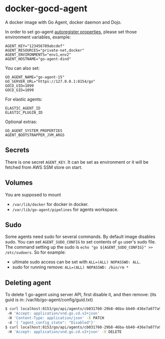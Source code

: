 # docker-gocd-agent

A docker image with Go Agent, docker daemon and Dojo.

In order to set go-agent [autoregister properties](https://docs.go.cd/current/advanced_usage/agent_auto_register.html),
 please set those environment variables, example:
```
AGENT_KEY="123456789abcdef"
AGENT_RESOURCES="private-net,docker"
AGENT_ENVIRONMENTS="env1,env2"
AGENT_HOSTNAME="go-agent-dind"
```
You can also set:
```
GO_AGENT_NAME="go-agent-15"
GO_SERVER_URL="https://127.0.0.1:8154/go"
GOCD_UID=1099
GOCD_GID=1099
```

For elastic agents:
```
ELASTIC_AGENT_ID
ELASTIC_PLUGIN_ID
```

Optional extras:
```
GO_AGENT_SYSTEM_PROPERTIES
AGENT_BOOTSTRAPPER_JVM_ARGS
```

## Secrets

There is one secret `AGENT_KEY`. It can be set as environment or it will be fetched from AWS SSM store on start.

## Volumes

You are supposed to mount
 * `/var/lib/docker` for docker in docker.
 * `/var/lib/go-agent/pipelines` for agents workspace.

## Sudo

Some agents need sudo for several commands. By default image disables sudo.
You can set `AGENT_SUDO_CONFIG` to set contents of `go` user's sudo file.
The command setting up the sudo is `echo "go ${AGENT_SUDO_CONFIG}" >> /etc/sudoers`.
So for example:
 - ultimate sudo access can be set with `ALL=(ALL) NOPASSWD: ALL`.
 - sudo for running remove: `ALL=(ALL) NOPASSWD: /bin/rm *`

## Deleting agent

To delete 1 go-agent using server API, first disable it, and then remove:
 (its guid is in: /var/lib/go-agent/config/guid.txt)
```bash
$ curl localhost:8153/go/api/agents/cb031760-29b8-46ba-bb40-436e7a077a90
 -H 'Accept: application/vnd.go.cd.v2+json'
 -H 'Content-Type: application/json' -X PATCH
 -d '{ "agent_config_state": "Disabled"}'
$ curl localhost:8153/go/api/agents/cb031760-29b8-46ba-bb40-436e7a077a90
 -H 'Accept: application/vnd.go.cd.v2+json' -X DELETE
```

